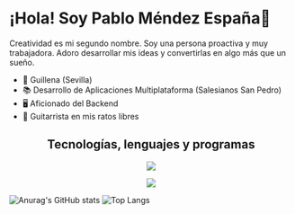 # ¡Hola! Soy Pablo Méndez España👋

Creatividad es mi segundo nombre. Soy una persona proactiva y muy trabajadora. Adoro desarrollar mis ideas y convertirlas en algo más que un sueño.

- 📍 Guillena (Sevilla)
- 📚 Desarrollo de Aplicaciones Multiplataforma (Salesianos San Pedro)
- 🖥️ Aficionado del Backend
- 🎸 Guitarrista en mis ratos libres

<div align="center"><h2>Tecnologías, lenguajes y programas</h2>
</div>

<p align="center">
  <a href="https://skillicons.dev">
    <img src="https://skillicons.dev/icons?i=js,html,css,bootstrap,dart,docker,eclipse,figma,flutter,github,idea,java,jquery,nodejs,npm" />
  </a>
</p>
<p align="center">
  <a href="https://skillicons.dev">
    <img src="https://skillicons.dev/icons?i=postgres,postman,powershell,pycharm,py,spring,ts,vscode" />
  </a>
</p>

![Anurag's GitHub stats](https://github-readme-stats.vercel.app/api?username=Pesp05&show_icons=true)  ![Top Langs](https://github-readme-stats.vercel.app/api/top-langs/?username=Pesp05&layout=compact)

